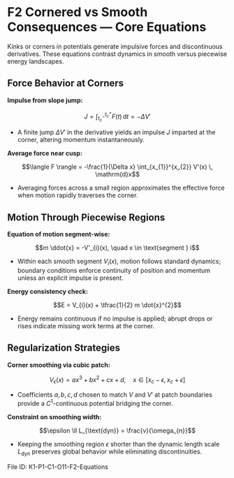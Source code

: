 # F2 Cornered vs Smooth Consequences — Core Equations

Kinks or corners in potentials generate impulsive forces and discontinuous derivatives. These equations contrast dynamics in smooth versus piecewise energy landscapes.

## Force Behavior at Corners
**Impulse from slope jump:**

$$J = \int_{t_{c}^{-}}^{t_{c}^{+}} F(t) \, \mathrm{d}t = -\Delta V'$$

- A finite jump $\Delta V'$ in the derivative yields an impulse $J$ imparted at the corner, altering momentum instantaneously.

**Average force near cusp:**

$$\langle F \rangle = -\frac{1}{\Delta x} \int_{x_{1}}^{x_{2}} V'(x) \, \mathrm{d}x$$

- Averaging forces across a small region approximates the effective force when motion rapidly traverses the corner.

## Motion Through Piecewise Regions
**Equation of motion segment-wise:**

$$m \ddot{x} = -V'_{i}(x), \quad x \in \text{segment } i$$

- Within each smooth segment $V_{i}(x)$, motion follows standard dynamics; boundary conditions enforce continuity of position and momentum unless an explicit impulse is present.

**Energy consistency check:**

$$E = V_{i}(x) + \tfrac{1}{2} m \dot{x}^{2}$$

- Energy remains continuous if no impulse is applied; abrupt drops or rises indicate missing work terms at the corner.

## Regularization Strategies
**Corner smoothing via cubic patch:**

$$V_{\epsilon}(x) = a x^{3} + b x^{2} + c x + d, \quad x \in [x_{c} - \epsilon, x_{c} + \epsilon]$$

- Coefficients $a,b,c,d$ chosen to match $V$ and $V'$ at patch boundaries provide a $C^{1}$-continuous potential bridging the corner.

**Constraint on smoothing width:**

$$\epsilon \ll L_{\text{dyn}} = \frac{v}{\omega_{n}}$$

- Keeping the smoothing region $\epsilon$ shorter than the dynamic length scale $L_{\text{dyn}}$ preserves global behavior while eliminating discontinuities.

File ID: K1-P1-C1-O11-F2-Equations
